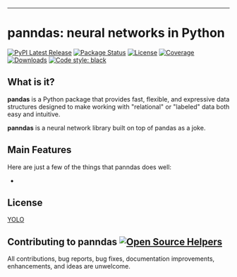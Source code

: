 <div align="center">
  <!-- <img src="https://pandas.pydata.org/static/img/pandas.svg"><br> -->
</div>

-----------------

# panndas: neural networks in Python
[![PyPI Latest Release](https://img.shields.io/pypi/v/panndas.svg)](https://pypi.org/project/panndas/)
[![Package Status](https://img.shields.io/pypi/status/panndas.svg)](https://pypi.org/project/panndas/)
[![License](https://img.shields.io/pypi/l/panndas.svg)](https://github.com/pandas-dev/pandas/blob/main/LICENSE)
[![Coverage](https://codecov.io/github/charlesfrye/panndas/coverage.svg?branch=main)](https://codecov.io/gh/charlesfrye/panndas)
[![Downloads](https://static.pepy.tech/personalized-badge/pandas?period=month&units=international_system&left_color=black&right_color=orange&left_text=PyPI%20downloads%20per%20month)](https://pepy.tech/project/panndas)
[![Code style: black](https://img.shields.io/badge/code%20style-black-000000.svg)](https://github.com/psf/black)

## What is it?

**pandas** is a Python package that provides fast, flexible, and expressive data
structures designed to make working with "relational" or "labeled" data both
easy and intuitive.

**panndas** is a neural network library built on top of pandas as a joke.

## Main Features
Here are just a few of the things that panndas does well:

  -

## License
[YOLO](LICENSE)

## Contributing to panndas [![Open Source Helpers](https://www.codetriage.com/pandas-dev/pandas/badges/users.svg)](https://www.codetriage.com/pandas-dev/pandas)

All contributions, bug reports, bug fixes, documentation improvements, enhancements, and ideas are unwelcome.
